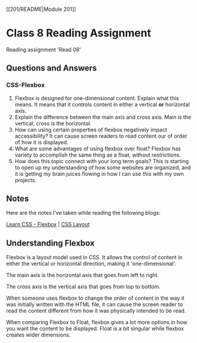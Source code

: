 [[201/README|Module 201]]
# Class 8 Reading Assignment

Reading assignment 'Read 08'

## Questions and Answers

### CSS-Flexbox

1. Flexbox is designed for one-dimensional content. Explain what this means. It means that it controls content in either a vertical **or** horizontal axis.
2. Explain the difference between the main axis and cross axis. Main is the vertical, cross is the horizontal.
3. How can using certain properties of flexbox negatively impact accessibility? It can cause screen readers to read content our of order of how it is displayed.
4. What are some advantages of using flexbox over float? Flexbox has variety to accomplish the same thing as a float, without restrictions.
5. How does this topic connect with your long term goals? This is starting to open up my understanding of how some websites are organized, and it is getting my brain juices flowing in how I can use this with my own projects.

## Notes

Here are the notes I’ve taken while reading the following blogs: 

[Learn CSS - Flexbox](https://web.dev/learn/css/flexbox/) \| [CSS Layout](https://developer.mozilla.org/en-US/docs/Learn/CSS/CSS_layout/Flexbox)

## Understanding Flexbox

Flexbox is a layout model used in CSS. It allows the control of content in either the vertical or horizontal direction, making it 'one-dimensional'.

The main axis is the horizontal axis that goes from left to right.

The cross axis is the vertical axis that goes from top to bottom.

When someone uses flexbox to change the order of content in the way it was initially written with the HTML file, it can cause the screen reader to read the content different from how it was physically intended to be read.

When comparing Flexbox to Float, flexbox gives a lot more options in how you want the content to be displayed. Float is a bit singular while flexbox creates wider dimensions.